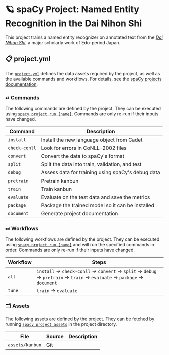 <!-- SPACY PROJECT: AUTO-GENERATED DOCS START (do not remove) -->

# 🪐 spaCy Project: Named Entity Recognition in the Dai Nihon Shi

This project trains a named entity recognizer on annotated text from the [_Dai Nihon Shi_](https://en.wikipedia.org/wiki/Dai_Nihonshi), a major scholarly work of Edo-period Japan.

## 📋 project.yml

The [`project.yml`](project.yml) defines the data assets required by the
project, as well as the available commands and workflows. For details, see the
[spaCy projects documentation](https://spacy.io/usage/projects).

### ⏯ Commands

The following commands are defined by the project. They
can be executed using [`spacy project run [name]`](https://spacy.io/api/cli#project-run).
Commands are only re-run if their inputs have changed.

| Command | Description |
| --- | --- |
| `install` | Install the new language object from Cadet |
| `check-conll` | Look for errors in CoNLL-2002 files |
| `convert` | Convert the data to spaCy's format |
| `split` | Split the data into train, validation, and test |
| `debug` | Assess data for training using spaCy's debug data |
| `pretrain` | Pretrain kanbun |
| `train` | Train kanbun |
| `evaluate` | Evaluate on the test data and save the metrics |
| `package` | Package the trained model so it can be installed |
| `document` | Generate project documentation |

### ⏭ Workflows

The following workflows are defined by the project. They
can be executed using [`spacy project run [name]`](https://spacy.io/api/cli#project-run)
and will run the specified commands in order. Commands are only re-run if their
inputs have changed.

| Workflow | Steps |
| --- | --- |
| `all` | `install` &rarr; `check-conll` &rarr; `convert` &rarr; `split` &rarr; `debug` &rarr; `pretrain` &rarr; `train` &rarr; `evaluate` &rarr; `package` &rarr; `document` |
| `tune` | `train` &rarr; `evaluate` |

### 🗂 Assets

The following assets are defined by the project. They can
be fetched by running [`spacy project assets`](https://spacy.io/api/cli#project-assets)
in the project directory.

| File | Source | Description |
| --- | --- | --- |
| `assets/kanbun` | Git |  |

<!-- SPACY PROJECT: AUTO-GENERATED DOCS END (do not remove) -->
